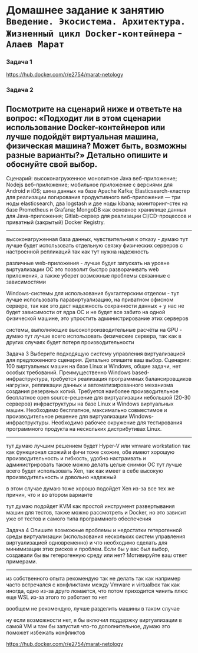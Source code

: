 # Домашнее задание к занятию `Введение. Экосистема. Архитектура. Жизненный цикл Docker-контейнера` - `Алаев Марат`


### Задача 1

https://hub.docker.com/r/e2754/marat-netology



### Задача 2
Посмотрите на сценарий ниже и ответьте на вопрос: «Подходит ли в этом сценарии использование Docker-контейнеров или лучше подойдёт виртуальная машина, физическая машина? Может быть, возможны разные варианты?»
Детально опишите и обоснуйте свой выбор.
--
Сценарий:
высоконагруженное монолитное Java веб-приложение;
Nodejs веб-приложение;
мобильное приложение c версиями для Android и iOS;
шина данных на базе Apache Kafka;
Elasticsearch-кластер для реализации логирования продуктивного веб-приложения — три ноды elasticsearch, два logstash и две ноды kibana;
мониторинг-стек на базе Prometheus и Grafana;
MongoDB как основное хранилище данных для Java-приложения;
Gitlab-сервер для реализации CI/CD-процессов и приватный (закрытый) Docker Registry.


___

высоконагруженная база данных, чувствительная к отказу - думаю тут лучше будет использовать отдельную связку физических серверов с настроенной репликаций
так как тут нужна надежность 


различные web-приложения - лучше будет запускать на уровне виртуализации ОС
это позволит быстро разворачивать web приложения, а также уберет возможные проблемы связанные с зависимостями 



Windows-системы для использования бухгалтерским отделом - тут лучше использовать паравиртуализацию, на приватном офисном сервере, так как это даст надежность сохранности данных + у нас не будет зависимости от ядра ОС и не будет все забито на одной физической машине, это упростить администрирование этих серверов  



системы, выполняющие высокопроизводительные расчёты на GPU - думаю тут лучше всего использовать физические сервера, так как в других случаях будет потеря производительности 





Задача 3
Выберите подходящую систему управления виртуализацией для предложенного сценария. Детально опишите ваш выбор.
Сценарии:
100 виртуальных машин на базе Linux и Windows, общие задачи, нет особых требований. Преимущественно Windows based-инфраструктура, требуется реализация программных балансировщиков нагрузки, репликации данных и автоматизированного механизма создания резервных копий.
Требуется наиболее производительное бесплатное open source-решение для виртуализации небольшой (20-30 серверов) инфраструктуры на базе Linux и Windows виртуальных машин.
Необходимо бесплатное, максимально совместимое и производительное решение для виртуализации Windows-инфраструктуры.
Необходимо рабочее окружение для тестирования программного продукта на нескольких дистрибутивах Linux.

___

тут думаю лучшим решением будет Hyper-V или vmware workstation
так как функционал схожий и фичи тоже схожие, обе имеют хорошую производительность и гибкость, удобно настраивать и администрировать 
также можно делать целые снимки ОС 
тут лучше всего будет использовать Xen, так как имеет в себе высокую производительность и довольно надежный 

в этом случае думаю тоже хорошо подойдет Xen из-за все тех же причин, что и во втором варианте

тут думаю  подойдет  KVM как простой инструмент развертывания машин для тестов, также можно рассмотреть и Docker, но это зависит уже от тестов и самого типа программного обеспечения 

Задача 4
Опишите возможные проблемы и недостатки гетерогенной среды виртуализации (использования нескольких систем управления виртуализацией одновременно) и что необходимо сделать для минимизации этих рисков и проблем. Если бы у вас был выбор, создавали бы вы гетерогенную среду или нет? Мотивируйте ваш ответ примерами.

___

из собственного опыта рекомендую так не делать 
так как например часто встречался с конфликтами между Vmware и virtualbox
так как иногда, одно из-за друго ломается, что потом приходится чинить 
плюс еще WSL из-за этого то работает то нет 

вообщем не рекомендую, лучше разделить машины в таком случае 

ну если возможности нет, я бы включил поддержку виртуализации в самой VM 
и там бы запустил что-то дополнительное, думаю это поможет избежать конфликтов
 




https://hub.docker.com/r/e2754/marat-netology